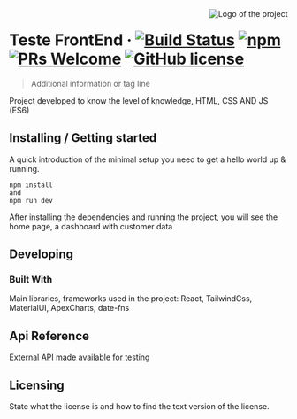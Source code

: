 <img src="./images/logo.sample.png" alt="Logo of the project" align="right">

# Teste FrontEnd &middot; [![Build Status](https://img.shields.io/travis/npm/npm/latest.svg?style=flat-square)](https://travis-ci.org/npm/npm) [![npm](https://img.shields.io/npm/v/npm.svg?style=flat-square)](https://www.npmjs.com/package/npm) [![PRs Welcome](https://img.shields.io/badge/PRs-welcome-brightgreen.svg?style=flat-square)](http://makeapullrequest.com) [![GitHub license](https://img.shields.io/badge/license-MIT-blue.svg?style=flat-square)](https://github.com/your/your-project/blob/master/LICENSE)
> Additional information or tag line

Project developed to know the level of knowledge, HTML, CSS AND JS (ES6)

## Installing / Getting started

A quick introduction of the minimal setup you need to get a hello world up &
running.

```shell
npm install
and 
npm run dev
```
After installing the dependencies and running the project, you will see the home page, a dashboard with customer data

## Developing

### Built With
Main libraries, frameworks used in the project:
 React, TailwindCss, MaterialUI, ApexCharts, date-fns
<!-- 
### Prerequisites
What is needed to set up the dev environment. For instance, global dependencies or any other tools. include download links. -->

<!-- 
### Setting up Dev

Here's a brief intro about what a developer must do in order to start developing
the project further:

```shell
git clone https://github.com/your/your-project.git
cd your-project/
packagemanager install
```

And state what happens step-by-step. If there is any virtual environment, local server or database feeder needed, explain here. -->
<!-- 
### Building

If your project needs some additional steps for the developer to build the
project after some code changes, state them here. for example:

```shell
./configure
make
make install
```

Here again you should state what actually happens when the code above gets
executed.

### Deploying / Publishing
give instructions on how to build and release a new version
In case there's some step you have to take that publishes this project to a
server, this is the right time to state it.

```shell
packagemanager deploy your-project -s server.com -u username -p password
```

And again you'd need to tell what the previous code actually does.

## Versioning

We can maybe use [SemVer](http://semver.org/) for versioning. For the versions available, see the [link to tags on this repository](/tags).


## Configuration

Here you should write what are all of the configurations a user can enter when using the project.

## Tests

Describe and show how to run the tests with code examples.
Explain what these tests test and why.

```shell
Give an example
```

## Style guide

Explain your code style and show how to check it. -->

## Api Reference

[External API made available for testing](https://run.mocky.io/v3/d4a79840-93c0-4297-80bb-108c279377a3)

<!-- 
## Database

Explaining what database (and version) has been used. Provide download links.
Documents your database design and schemas, relations etc...  -->

## Licensing

State what the license is and how to find the text version of the license.